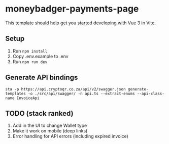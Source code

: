 # moneybadger-payments-page

This template should help get you started developing with Vue 3 in Vite.

## Setup

1. Run `npm install`
2. Copy .env.example to .env
3. Run `npm run dev`

## Generate API bindings

`sta -p https://api.cryptoqr.co.za/api/v2/swagger.json generate-templates -o ./src/api/swagger/ -n api.ts --extract-enums --api-class-name InvoiceApi`

## TODO (stack ranked)

1. Add in the UI to change Wallet type
2. Make it work on mobile (deep links)
3. Error handling for API errors (including expired invoice)